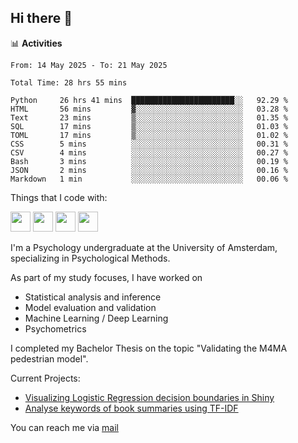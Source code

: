 ## Hi there 👋

📊 **Activities**
<!--START_SECTION:waka-->

```txt, python, markdown, r
From: 14 May 2025 - To: 21 May 2025

Total Time: 28 hrs 55 mins

Python     26 hrs 41 mins  ███████████████████████░░   92.29 %
HTML       56 mins         ▓░░░░░░░░░░░░░░░░░░░░░░░░   03.28 %
Text       23 mins         ▒░░░░░░░░░░░░░░░░░░░░░░░░   01.35 %
SQL        17 mins         ▒░░░░░░░░░░░░░░░░░░░░░░░░   01.03 %
TOML       17 mins         ▒░░░░░░░░░░░░░░░░░░░░░░░░   01.02 %
CSS        5 mins          ░░░░░░░░░░░░░░░░░░░░░░░░░   00.31 %
CSV        4 mins          ░░░░░░░░░░░░░░░░░░░░░░░░░   00.27 %
Bash       3 mins          ░░░░░░░░░░░░░░░░░░░░░░░░░   00.19 %
JSON       2 mins          ░░░░░░░░░░░░░░░░░░░░░░░░░   00.16 %
Markdown   1 min           ░░░░░░░░░░░░░░░░░░░░░░░░░   00.06 %
```

<!--END_SECTION:waka-->

Things that I code with:
<p>
  <img height="32" width="32" src="https://cdn.simpleicons.org/python/white"/>
  <img height="32" width="32" src="https://cdn.simpleicons.org/R/white"/>
  <img height="32" width="32" src="https://cdn.simpleicons.org/vim/white"/>
  <img height="32" width="32" src="https://cdn.simpleicons.org/linux/white"/>
</p>

I'm a Psychology undergraduate at the University of Amsterdam, specializing in Psychological Methods.

As part of my study focuses, I have worked on
- Statistical analysis and inference
- Model evaluation and validation
- Machine Learning / Deep Learning
- Psychometrics

I completed my Bachelor Thesis on the topic "Validating the M4MA pedestrian model".

Current Projects:
- [Visualizing Logistic Regression decision boundaries in Shiny](https://github.com/coopa33/Logistic-Regression-Boundary-Visualizer)
- [Analyse keywords of book summaries using TF-IDF](https://github.com/coopa33/Book-Keywords-Analysis)

You can reach me via [mail](dan.yu.h97@gmail.com) 




<!--
**coopa33/coopa33** is a ✨ _special_ ✨ repository because its `README.md` (this file) appears on your GitHub profile.

Here are some ideas to get you started:

- 🔭 I’m currently working on ...
- 🌱 I’m currently learning ...
- 👯 I’m looking to collaborate on ...
- 🤔 I’m looking for help with ...
- 💬 Ask me about ...
- 📫 How to reach me: ...
- 😄 Pronouns: ...
- ⚡ Fun fact: ...
-->
